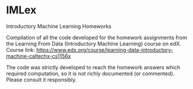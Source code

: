 # IMLex
Introductory Machine Learning Homeworks

Compilation of all the code developed for the homework assignments from the Learning From Data (Introductory Machine Learning) course on edX. Course link: https://www.edx.org/course/learning-data-introductory-machine-caltechx-cs1156x

The code was strictly developed to reach the homework answers which required computation, so it is not richly documented (or commented). Please consult it responsibly.